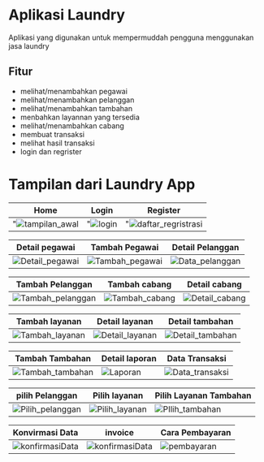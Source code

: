 # Aplikasi Laundry

Aplikasi yang digunakan untuk mempermuddah pengguna menggunakan jasa laundry

## Fitur
- melihat/menambahkan pegawai
- melihat/menambahkan pelanggan
- melihat/menambahkan tambahan
- menbahkan layannan yang tersedia
- melihat/menambahkan cabang
- membuat transaksi
- melihat hasil transaksi
- login dan regrister

# Tampilan dari Laundry App
| Home | Login | Register | 
|------|-------|----------|
|"![tampilan_awal](https://github.com/user-attachments/assets/b10ae4ab-3773-4266-8f52-56aa11454c9f)|"![login](https://github.com/user-attachments/assets/bcafc916-bc63-4e8b-a6c8-d6aea274aace)|"![daftar_regristrasi](https://github.com/user-attachments/assets/ca3cc39f-a78d-4c5b-9240-8fc9eec11520)
 
|Detail pegawai | Tambah Pegawai | Detail Pelanggan | 
|------|-------|----------|
|![Detail_pegawai](https://github.com/user-attachments/assets/0e542c22-4374-4640-93db-ea19d32102b7)|![Tambah_pegawai](https://github.com/user-attachments/assets/b857d895-8ed5-4a56-bd40-13f779f9d0ea)|![Data_pelanggan](https://github.com/user-attachments/assets/b5c60a83-1dc5-4941-b072-07761b61a9ca)

|Tambah Pelanggan | Tambah cabang | Detail cabang | 
|------|-------|----------|
|![Tambah_pelanggan](https://github.com/user-attachments/assets/155262bc-22eb-4ec4-b18f-e33f736fee29)|![Tambah_cabang](https://github.com/user-attachments/assets/4840b68b-e196-41e5-b5f7-4486b4106052)|![Detail_cabang](https://github.com/user-attachments/assets/f281f747-30b7-49b8-b645-19663340cc4d)

|Tambah layanan | Detail layanan | Detail tambahan | 
|------|-------|----------|
|![Tambah_layanan](https://github.com/user-attachments/assets/d2fcef12-7d16-4533-a76a-9aab0fc94f5c)|![Detail_layanan](https://github.com/user-attachments/assets/415c4220-dde6-4325-8046-1d7b2e4baffe)|![Detail_tambahan](https://github.com/user-attachments/assets/d18c6693-5d34-4e70-8416-f111a5f69ba7)

|Tambah Tambahan | Detail laporan | Data Transaksi |
|------|-------|----------|
|![Tambah_tambahan](https://github.com/user-attachments/assets/746827b8-38c1-4663-94c2-b852d0a355b9)|![Laporan](https://github.com/user-attachments/assets/80272d8c-b5bd-44c0-895a-4abee9625a43)|![Data_transaksi](https://github.com/user-attachments/assets/b03032ae-1ba7-44ea-9519-9a42eabdf853)

|pilih Pelanggan | Pilih layanan | Pilih Layanan Tambahan |
|------|-------|----------|
|![Pilih_pelanggan](https://github.com/user-attachments/assets/4923cdb9-c79f-4be5-81bd-d27633be6744)|![Pilih_layanan](https://github.com/user-attachments/assets/5963b7cb-6070-4a22-aa46-d41faf079d51)|![PIlih_tambahan](https://github.com/user-attachments/assets/cd47ba95-0ed0-4a92-b29f-691176920717)

|Konvirmasi Data | invoice | Cara Pembayaran |
|------|-------|----------|
|![konfirmasiData](https://github.com/user-attachments/assets/601fdfce-2951-4a82-a9fe-e8843a796a74)|![konfirmasiData](https://github.com/user-attachments/assets/3cbf11f2-57ce-41a1-b249-b64631f1ca69)|![pembayaran](https://github.com/user-attachments/assets/23e8a59e-b9dd-4067-8df9-2b12447e5cae)





